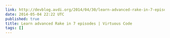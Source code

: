 ```yaml
---
link: http://devblog.avdi.org/2014/04/30/learn-advanced-rake-in-7-episodes/
date: 2014-05-04 22:22 UTC
published: true
title: Learn advanced Rake in 7 episodes | Virtuous Code
tags: []
---
```



